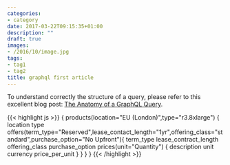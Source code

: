 ```yaml
---
categories:
- category
date: 2017-03-22T09:15:35+01:00
description: ""
draft: true
images:
- /2016/10/image.jpg
tags:
- tag1
- tag2
title: graphql first article
---
```


To understand correctly the structure of a query, please refer to this excellent blog post: [The Anatomy of a GraphQL Query](https://dev-blog.apollodata.com/the-anatomy-of-a-graphql-query-6dffa9e9e747#.jbklz6h17).

{{< highlight js >}}
{
  products(location="EU (London)",type="r3.8xlarge") {
    location
    type
    offers(term_type="Reserved",lease_contact_length="1yr",offering_class="standard",purchase_option="No Upfront"){
      term_type
      lease_contract_length
      offering_class
      purchase_option
      prices(unit="Quantity") {
        description
        unit
        currency
        price_per_unit
      }
    }
  }
}
{{< /highlight >}}
